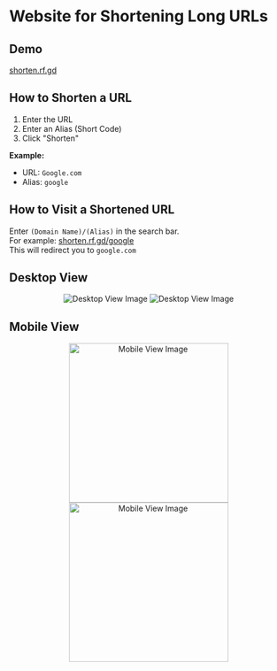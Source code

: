 # Website for Shortening Long URLs

## Demo
[shorten.rf.gd](https://shorten.rf.gd)

## How to Shorten a URL
1. Enter the URL
2. Enter an Alias (Short Code)
3. Click "Shorten"

**Example:**
- URL: `Google.com`
- Alias: `google`

## How to Visit a Shortened URL
Enter `(Domain Name)/(Alias)` in the search bar.  
For example: [shorten.rf.gd/google](https://shorten.rf.gd/google)  
This will redirect you to `google.com`
## Desktop View

<div align="center">
  <img src="https://github.com/user-attachments/assets/9b3b0dda-cace-4b82-8aa5-a94682b5234f" alt="Desktop View Image">
  <img src="https://github.com/user-attachments/assets/f8e1bde1-7ab0-4db5-83b1-cabe101c6738" alt="Desktop View Image">
</div>

## Mobile View

<div align="center">
  <img src="https://github.com/user-attachments/assets/130b5a7e-f3ef-40e4-8934-9714492f080f" alt="Mobile View Image" style="height: 30vw;">
  <img src="https://github.com/user-attachments/assets/6d61fee0-feeb-43b1-b55f-3fb7db4bf087" alt="Mobile View Image" style="height: 30vw;">
</div>
